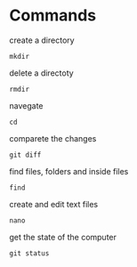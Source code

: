 # Commands
 create a directory
 ```shell
 mkdir
 ```
 delete a directoty
  ```shell
 rmdir
  ```
 navegate
  ```shell
  cd
  ```

 comparete the changes
  ```shell
 git diff
  ```

 find files, folders and inside files
  ```shell
  find
   ```

 create and edit text files
 ```shell
 nano
 ``` 

 get the state of the computer
 ```shell
 git status
 ```
